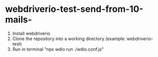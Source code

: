 # webdriverio-test-send-from-10-mails-

1. Install webdriverio
2. Clone the repository into a working directory (example: webdriverio-test)
3. Run in terminal "npx wdio run ./wdio.conf.js"
